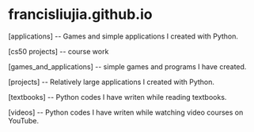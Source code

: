 # francisliujia.github.io

[applications]
 -- Games and simple applications I created with Python.

[cs50 projects]
 -- course work 

[games_and_applications]
 -- simple games and programs I have created. 

[projects]
 -- Relatively large applications I created with Python. 

[textbooks]
 -- Python codes I have writen while reading textbooks.

[videos]
 -- Python codes I have writen while watching video courses on YouTube.






